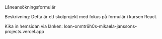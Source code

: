 Låneansökningsformulär

Beskrivning: 
Detta är ett skolprojekt med fokus på formulär i kursen React. 

Kika in hemsidan via länken: loan-onmtr6h0s-mikaela-janssons-projects.vercel.app

